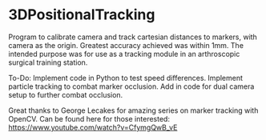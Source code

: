 # 3DPositionalTracking

Program to calibrate camera and track cartesian distances to markers, with camera as the origin. Greatest accuracy achieved was within 1mm. The intended purpose was for use as a tracking module in an arthroscopic surgical training station.

To-Do: Implement code in Python to test speed differences. Implement particle tracking to combat marker occlusion. Add in code for dual camera setup to further combat occlusion.   

Great thanks to George Lecakes for amazing series on marker tracking with OpenCV. Can be found here for those interested: https://www.youtube.com/watch?v=CfymgQwB_vE
